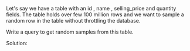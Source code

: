 Let's say we have a table with an id ,  name , selling_price and quantity  fields. The table holds over few 100 million rows
and we want to sample a random row in the table without throttling the database.

Write a query to get random samples from this table.


Solution:
